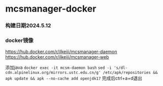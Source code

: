 # mcsmanager-docker

### 构建日期2024.5.12

### docker镜像
https://hub.docker.com/r/ilkeiii/mcsmanager-daemon   
https://hub.docker.com/r/ilkeiii/mcsmanager-web

添加java
```docker exec -it mcsm-daemon bash```
```sed -i 's/dl-cdn.alpinelinux.org/mirrors.ustc.edu.cn/g' /etc/apk/repositories && apk update && apk --no-cache add openjdk17```
完成后ctrl+a+d退出